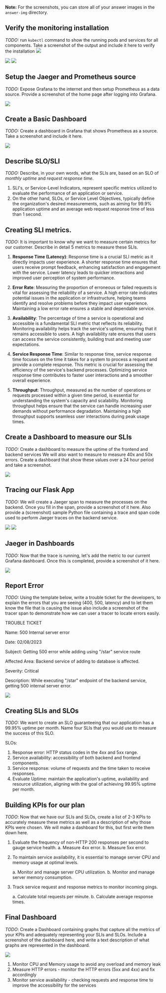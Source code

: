 **Note:** For the screenshots, you can store all of your answer images in the `answer-img` directory.

## Verify the monitoring installation

*TODO:* run `kubectl` command to show the running pods and services for all components. Take a screenshot of the output and include it here to verify the installation
<img src="https://raw.githubusercontent.com/rajaitusa/Project_Starter_Files-Building_a_Metrics_Dashboard/main/answer-img/pods_all_rj.png">

<img src="https://raw.githubusercontent.com/rajaitusa/Project_Starter_Files-Building_a_Metrics_Dashboard/main/answer-img/services_all_rj.png">

<img src="https://raw.githubusercontent.com/rajaitusa/Project_Starter_Files-Building_a_Metrics_Dashboard/main/answer-img/monitoring_observability_rj.png">

## Setup the Jaeger and Prometheus source
*TODO:* Expose Grafana to the internet and then setup Prometheus as a data source. Provide a screenshot of the home page after logging into Grafana.

<img src="https://raw.githubusercontent.com/rajaitusa/Project_Starter_Files-Building_a_Metrics_Dashboard/main/answer-img/dash1_rj.png">


## Create a Basic Dashboard
*TODO:* Create a dashboard in Grafana that shows Prometheus as a source. Take a screenshot and include it here.

<img src="https://raw.githubusercontent.com/rajaitusa/Project_Starter_Files-Building_a_Metrics_Dashboard/main/answer-img/dash1_2_rj.png">

## Describe SLO/SLI
*TODO:* Describe, in your own words, what the SLIs are, based on an SLO of *monthly uptime* and *request response time*.

1. SLI's, or Service-Level Indicators, represent specific metrics utilized to evaluate the performance of an application or service.
2. On the other hand, SLOs, or Service Level Objectives, typically define the organization's desired measurements, such as aiming for 99.9% application uptime and an average web request response time of less than 1 second.

## Creating SLI metrics.
*TODO:* It is important to know why we want to measure certain metrics for our customer. Describe in detail 5 metrics to measure these SLIs. 

1. **Response Time (Latency)**: Response time is a crucial SLI metric as it directly impacts user experience. A shorter response time ensures that users receive prompt feedback, enhancing satisfaction and engagement with the service. Lower latency leads to quicker interactions and improved user perception of system performance.

2. **Error Rate**: Measuring the proportion of erroneous or failed requests is vital for assessing the reliability of a service. A high error rate indicates potential issues in the application or infrastructure, helping teams identify and resolve problems before they impact user experience. Maintaining a low error rate ensures a stable and dependable service.

3. **Availability**: The percentage of time a service is operational and accessible is a fundamental SLI metric that reflects its reliability. Monitoring availability helps track the service's uptime, ensuring that it remains accessible to users. A high availability rate ensures that users can access the service consistently, building trust and meeting user expectations.

4. **Service Response Time**: Similar to response time, service response time focuses on the time it takes for a system to process a request and provide a complete response. This metric is crucial for assessing the efficiency of the service's backend processes. Optimizing service response time contributes to faster user interactions and a smoother overall experience.

5. **Throughput**: Throughput, measured as the number of operations or requests processed within a given time period, is essential for understanding the system's capacity and scalability. Monitoring throughput helps ensure that the service can handle increasing user demands without performance degradation. Maintaining a high throughput supports seamless user interactions during peak usage times.


## Create a Dashboard to measure our SLIs
*TODO:* Create a dashboard to measure the uptime of the frontend and backend services We will also want to measure to measure 40x and 50x errors. Create a dashboard that show these values over a 24 hour period and take a screenshot.

<img src="https://raw.githubusercontent.com/rajaitusa/Project_Starter_Files-Building_a_Metrics_Dashboard/main/answer-img/dash1_3_rj.png">

## Tracing our Flask App
*TODO:*  We will create a Jaeger span to measure the processes on the backend. Once you fill in the span, provide a screenshot of it here. Also provide a (screenshot) sample Python file containing a trace and span code used to perform Jaeger traces on the backend service.

<img src="https://raw.githubusercontent.com/rajaitusa/Project_Starter_Files-Building_a_Metrics_Dashboard/main/answer-img/python_trace1_rj.png">

<img src="https://raw.githubusercontent.com/rajaitusa/Project_Starter_Files-Building_a_Metrics_Dashboard/main/answer-img/tracing-jaeger_rj.png">

## Jaeger in Dashboards
*TODO:* Now that the trace is running, let's add the metric to our current Grafana dashboard. Once this is completed, provide a screenshot of it here.

<img src="https://raw.githubusercontent.com/rajaitusa/Project_Starter_Files-Building_a_Metrics_Dashboard/main/answer-img/jaeger_dash_rj.png">

## Report Error
*TODO:* Using the template below, write a trouble ticket for the developers, to explain the errors that you are seeing (400, 500, latency) and to let them know the file that is causing the issue also include a screenshot of the tracer span to demonstrate how we can user a tracer to locate errors easily.

TROUBLE TICKET

Name: 500 Internal server error

Date: 02/08/2023

Subject: Getting 500 error while adding using "/star" service route

Affected Area: Backend service of adding to database is affected.

Severity: Critical

Description: While executing "/star" endpoint of the backend service, getting 500 internal server error.

<img src="https://raw.githubusercontent.com/rajaitusa/Project_Starter_Files-Building_a_Metrics_Dashboard/main/answer-img/500errors_rj.png">


## Creating SLIs and SLOs
*TODO:* We want to create an SLO guaranteeing that our application has a 99.95% uptime per month. Name four SLIs that you would use to measure the success of this SLO.

SLOs:
1. Response error: HTTP status codes in the 4xx and 5xx range. 
2. Service availability: accessibility of both backend and frontend components. 
3. Service response: volume of requests and the time taken to receive responses.
4. Evaluate Uptime: maintain the application's uptime, availability and resource utilization, aligning with the goal of achieving 99.95% uptime per month.

## Building KPIs for our plan
*TODO*: Now that we have our SLIs and SLOs, create a list of 2-3 KPIs to accurately measure these metrics as well as a description of why those KPIs were chosen. We will make a dashboard for this, but first write them down here.


1. Evaluate the frequency of non-HTTP 200 responses per second to gauge service health.
    a. Measure 4xx error.
    b. Measure 5xx error.

2. To maintain service availability, it is essential to manage server CPU and memory usage at optimal levels.

    a. Monitor and manage server CPU utilization.
    b. Monitor and manage server memory consumption.

3. Track service request and response metrics to monitor incoming pings.

    a. Calculate total requests per minute.
    b. Calculate average response times.

    

## Final Dashboard
*TODO*: Create a Dashboard containing graphs that capture all the metrics of your KPIs and adequately representing your SLIs and SLOs. Include a screenshot of the dashboard here, and write a text description of what graphs are represented in the dashboard.  

<img src="https://raw.githubusercontent.com/rajaitusa/Project_Starter_Files-Building_a_Metrics_Dashboard/main/answer-img/final_dash_rj.png">

1. Monitor CPU and Memory usage to avoid any overload and memory leak
2. Measure HTTP errors - monitor the HTTP errors (5xx and 4xx) and fix accordingly
3. Monitor service availability - checking requests and response time to improve the accessibility for the services
